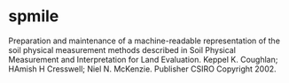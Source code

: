 # spmile
Preparation and maintenance of a machine-readable representation of the soil physical measurement methods described in Soil Physical Measurement and Interpretation for Land Evaluation. Keppel K. Coughlan; HAmish H Cresswell; Niel N. McKenzie. Publisher CSIRO Copyright 2002. 
